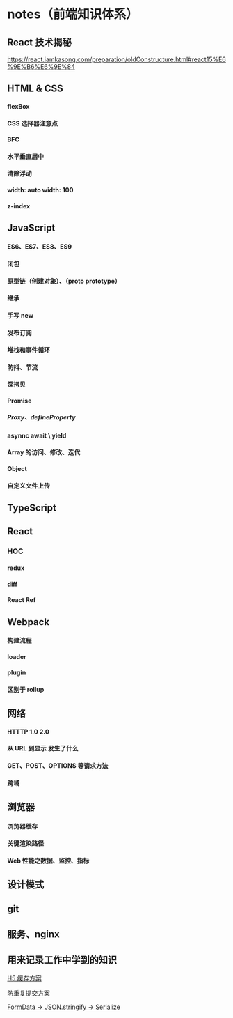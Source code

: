 # notes（前端知识体系）


## React 技术揭秘

https://react.iamkasong.com/preparation/oldConstructure.html#react15%E6%9E%B6%E6%9E%84

## HTML & CSS

#### flexBox

#### CSS 选择器注意点

#### BFC

#### 水平垂直居中

#### 清除浮动

#### width: auto width: 100

#### z-index


##  JavaScript

#### ES6、ES7、ES8、ES9


#### 闭包

#### 原型链（创建对象）、（proto prototype）

#### 继承

#### 手写 new

#### 发布订阅

#### 堆栈和事件循环


#### 防抖、节流

#### 深拷贝

#### Promise

##### Proxy、defineProperty

#### asynnc await \ yield

#### Array 的访问、修改、迭代

#### Object

#### 自定义文件上传

## TypeScript


## React


### HOC

#### redux

#### diff

#### React Ref

## Webpack


#### 构建流程


#### loader

#### plugin

#### 区别于 rollup

## 网络

#### HTTTP 1.0 2.0

#### 从 URL 到显示 发生了什么

#### GET、POST、OPTIONS 等请求方法

#### 跨域


## 浏览器

#### 浏览器缓存

#### 关键渲染路径

#### Web 性能之数据、监控、指标


## 设计模式



## git


## 服务、nginx







## 用来记录工作中学到的知识

[H5 缓存方案](https://github.com/OnlyFlyer/notes/blob/master/now/20201103_h5_cacheHoc/cache_hoc.md)

[防重复提交方案](https://github.com/OnlyFlyer/notes/blob/master/now/20201019_avoid_repeat/avoid_repeat.md)

[FormData -> JSON.stringify -> Serialize](https://github.com/OnlyFlyer/notes/blob/master/now/20201020_formdata/formdata.md)